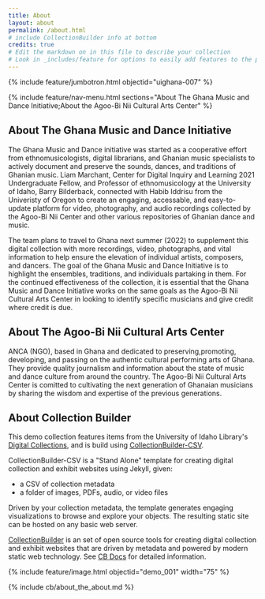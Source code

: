 ```yaml
---
title: About
layout: about
permalink: /about.html
# include CollectionBuilder info at bottom
credits: true
# Edit the markdown on in this file to describe your collection
# Look in _includes/feature for options to easily add features to the page
---
```


{% include feature/jumbotron.html objectid="uighana-007" %} 

{% include feature/nav-menu.html sections="About The Ghana Music and Dance Initiative;About the Agoo-Bi Nii Cultural Arts Center" %}

## About The Ghana Music and Dance Initiative

The Ghana Music and Dance initiative was started as a cooperative effort from ethnomusicologists, digital librarians, and Ghanian music specialists to actively document and preserve the sounds, dances, and traditions of Ghanian music. Liam Marchant, Center for Digital Inquiry and Learning 2021 Undergraduate Fellow, and Professor of ethnomusicology at the University of Idaho, Barry Bilderback, connected with Habib Iddrisu from the Univeristy of Oregon to create an engaging, accessable, and easy-to-update platform for video, photography, and audio recordings collected by the Agoo-Bi Nii Center and other various repositories of Ghanian dance and music.

The team plans to travel to Ghana next summer (2022) to supplement this digital collection with more recordings, video, photographs, and vital information to help ensure the elevation of individual artists, composers, and dancers. The goal of the Ghana Music and Dance Initiative is to highlight the ensembles, traditions, and individuals partaking in them. For the continued effectiveness of the collection, it is essential that the Ghana Music and Dance Initiative works on the same goals as the Agoo-Bi Nii Cultural Arts Center in looking to identify specific musicians and give credit where credit is due. 


## About The Agoo-Bi Nii Cultural Arts Center

ANCA (NGO), based in Ghana and dedicated to preserving,promoting, developing, and passing on the authentic cultural performing arts of Ghana. They provide quality journalism and information about the state of music and dance culture from around the country. The Agoo-Bi Nii Cultural Arts Center is comitted to cultivating the next generation of Ghanaian musicians by sharing the wisdom and expertise of the previous generations.

## About Collection Builder

This demo collection features items from the University of Idaho Library's [Digital Collections](https://www.lib.uidaho.edu/digital/), and is build using [CollectionBuilder-CSV](https://github.com/CollectionBuilder/collectionbuilder-csv).

CollectionBuilder-CSV is a "Stand Alone" template for creating digital collection and exhibit websites using Jekyll, given:

- a CSV of collection metadata
- a folder of images, PDFs, audio, or video files

Driven by your collection metadata, the template generates engaging visualizations to browse and explore your objects.
The resulting static site can be hosted on any basic web server.

[CollectionBuilder](https://github.com/CollectionBuilder/) is an set of open source tools for creating digital collection and exhibit websites that are driven by metadata and powered by modern static web technology.
See [CB Docs](https://collectionbuilder.github.io/cb-docs/) for detailed information.

{% include feature/image.html objectid="demo_001" width="75" %} 

<!-- IMPORTANT!!! DELETE this comment and the include below when you are finished editing this page for your collection. The include below introduces about page features. They will show up on your collection's about page until you delete it.  -->
{% include cb/about_the_about.md %} 
